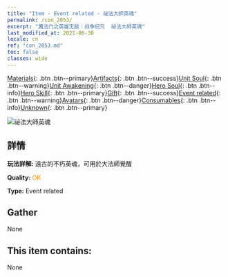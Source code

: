 ```yaml
---
title: "Item - Event related - 祕法大師英魂"
permalink: /con_2053/
excerpt: "魔法门之英雄无敌：战争纪元  祕法大師英魂"
last_modified_at: 2021-06-30
locale: cn
ref: "con_2053.md"
toc: false
classes: wide
---
```

 [Materials](/ItemsCN/){: .btn .btn--primary}[Artifacts](/ItemsCN/Artifacts/){: .btn .btn--success}[Unit Soul](/ItemsCN/UnitSoul/){: .btn .btn--warning}[Unit Awakening](/ItemsCN/UnitAwakening/){: .btn .btn--danger}[Hero Soul](/ItemsCN/HeroSoul/){: .btn .btn--info}[Hero Skill](/ItemsCN/HeroSkill/){: .btn .btn--primary}[Gift](/ItemsCN/Gift/){: .btn .btn--success}[Event related](/ItemsCN/Events/){: .btn .btn--warning}[Avatars](/ItemsCN/Avatars/){: .btn .btn--danger}[Consumables](/ItemsCN/Consumables/){: .btn .btn--info}[Unknown](/ItemsCN/Unknown/){: .btn .btn--primary}

 ![祕法大師英魂](/images/t/juexing_604.png)

## 詳情
 **玩法詳解:** 遠古的不朽英魂，可用於大法師覺醒

 **Quality:** <span style="color: #FF8C00">OK</span>

 **Type:** Event related

## Gather

  None

## This item contains:

  None

